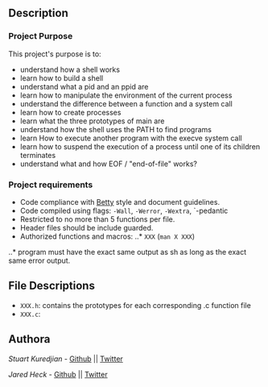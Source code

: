 ## Description

### Project Purpose
This project's purpose is to:
- understand how a shell works
- learn how to build a shell
- understand what a pid and an ppid are
- learn how to manipulate the environment of the current process
- understand the difference between a function and a system call
- learn how to create processes
- learn what the three prototypes of main are
- understand how the shell uses the PATH to find programs
- learn How to execute another program with the execve system call
- learn how  to suspend the execution of a process until one of its children terminates
- understand what and how EOF / "end-of-file" works?

### Project requirements
- Code compliance with [Betty](https://github.com/holbertonschool/Betty) style and document guidelines.
- Code compiled using flags: `-Wall`, `-Werror`, `-Wextra`, `-pedantic
- Restricted to no more than 5 functions per file.
- Header files should be include guarded.
- Authorized functions and macros:
..* `XXX` (`man X XXX`)

..* program must have the exact same output as sh as long as the exact same error output.

## File Descriptions
- `XXX.h`: contains the prototypes for each corresponding .c function file
- `XXX.c`:
## Authora

*Stuart Kuredjian* - [Github](https://github.com/dbconfession78) || [Twitter](https://twitter.com/StueyGK)

*Jared Heck* - [Github](https://github.com/ajrehec) || [Twitter](https://twitter.com/XXXXX?????)
